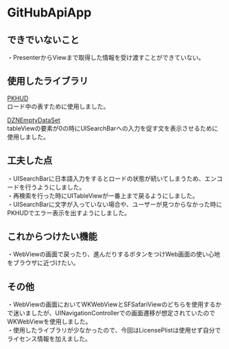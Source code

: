 # GitHubApiApp

## できでいないこと
・PresenterからViewまで取得した情報を受け渡すことができていない。  

## 使用したライブラリ
<a href="https://github.com/pkluz/PKHUD">PKHUD</a>  
ロード中の表すために使用しました。  

<a href="https://github.com/dzenbot/DZNEmptyDataSet">DZNEmptyDataSet</a>  
tableViewの要素が0の時にUISearchBarへの入力を促す文を表示させるために使用しました。  

## 工夫した点
・UISearchBarに日本語入力をするとロードの状態が続いてしまうため、エンコードを行うようにしました。  
・再検索を行った時にUITableViewが一番上まで戻るようにしました。  
・UISearchBarに文字が入っていない場合や、ユーザーが見つからなかった時にPKHUDでエラー表示を出すようにしました。  

## これからつけたい機能
・WebViewの画面で戻ったり、進んだりするボタンをつけWeb画面の使い心地をブラウザに近づけたい。  

## その他
・WebViewの画面においてWKWebViewとSFSafariViewのどちらを使用するかで迷いましたが、UINavigationControllerでの画面遷移が想定されていたのでWKWebViewを使用しました。  
・使用したライブラリが少なかったので、今回はLicensePlistは使用せず自分でライセンス情報を加えました。
